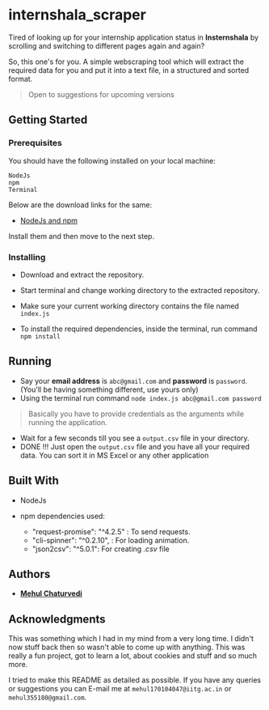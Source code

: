 
  
  

# internshala_scraper

Tired of looking up for your internship application status in **Insternshala** by scrolling and switching to different pages again and again?

So, this one's for you. A simple webscraping tool which will extract the required data for you and put it into a text file, in a structured and sorted format.

> Open to suggestions for upcoming versions

## Getting Started

  
  

### Prerequisites

  

You should have the following installed on your local machine:

  

```
NodeJs
npm
Terminal
```

Below are the download links for the same:

*  [NodeJs and npm](https://nodejs.org/en/download/)  

Install them and then move to the next step.

  
  

### Installing

  

* Download and extract the repository.

* Start terminal and change working directory to the extracted repository.

* Make sure your current working directory contains the file named ```index.js```

* To install the required dependencies, inside the terminal, run command ```npm install```

  

## Running

* Say your **email address** is ```abc@gmail.com``` and **password** is ```password```. (You'll be having something different, use yours only)
* Using the terminal run command  ```node index.js abc@gmail.com password```

> Basically you have to provide credentials as the arguments while running the application. 

* Wait for a few seconds till you see a ```output.csv``` file in your directory.
* DONE !!! Just open the ```output.csv``` file and you have all your required data. You can sort it in MS Excel or any other application

  
  

## Built With

  

* NodeJs

* npm dependencies used:

	* "request-promise": "^4.2.5" : To send requests.
	* "cli-spinner": "^0.2.10", : For loading animation.
     * "json2csv": "^5.0.1": For creating *.csv* file 

## Authors

  

*  **[Mehul Chaturvedi](https://github.com/Mehulcoder)**

  
  

## Acknowledgments

This was something which I had in my mind from a very long time. I didn't now stuff back then so wasn't able to come up with anything. This was really a fun project, got to learn a lot, about cookies and stuff and so much more.

 I tried to make this README as detailed as possible. If you have any queries or suggestions you can E-mail me at ```mehul170104047@iitg.ac.in``` or ```mehul355180@gmail.com```.
